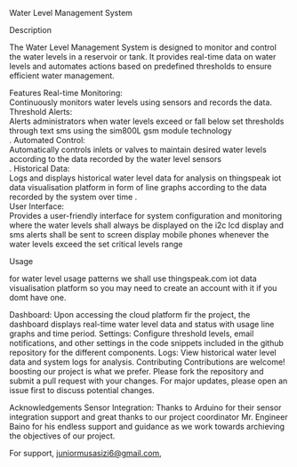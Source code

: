 Water Level Management System

Description

The Water Level Management System is designed to monitor and control the water levels in a reservoir or tank. It provides real-time data on water levels and automates actions based on predefined thresholds to ensure efficient water management.

Features
Real-time Monitoring:<br>
Continuously monitors water levels using sensors and records the data.<br>
Threshold Alerts:<br>
Alerts administrators when water levels exceed or fall below set thresholds through text sms using the sim800L gsm module technology <br>.
Automated Control:<br>
Automatically controls inlets or valves to maintain desired water levels according to the data recorded by the water level sensors<br> .
Historical Data:<br>
Logs and displays historical water level data for analysis on thingspeak iot data visualisation platform in form of line graphs according to the data recorded by the system over time .<br>
User Interface:<br>
Provides a user-friendly interface for system configuration and monitoring where the water levels shall always be displayed on the i2c lcd display and sms alerts shall be sent to screen display mobile phones whenever the water levels exceed the set critical levels range 


Usage

for water level usage patterns we shall use thingspeak.com iot data visualisation platform so you may need to create an account with it if you domt have one.

Dashboard: Upon accessing the cloud platform fir the project, the dashboard displays real-time water level data and status with usage line graphs and time period.
Settings: 
Configure threshold levels, email notifications, and other settings in the code snippets included in the github repository for the different components.
Logs: View historical water level data and system logs for analysis.
Contributing
Contributions are welcome! boosting our project is what we prefer. Please fork the repository and submit a pull request with your changes. For major updates, please open an issue first to discuss potential changes.


Acknowledgements
Sensor Integration: Thanks to Arduino for their sensor integration support and great thanks to our project coordinator Mr. Engineer Baino for his endless support and guidance as we work towards archieving the objectives of our project.

For support, juniormusasizi6@gmail.com,  

